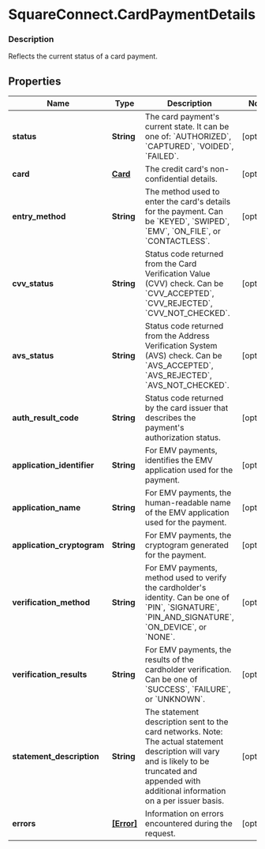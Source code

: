 # SquareConnect.CardPaymentDetails

### Description

Reflects the current status of a card payment.

## Properties
Name | Type | Description | Notes
------------ | ------------- | ------------- | -------------
**status** | **String** | The card payment&#39;s current state. It can be one of: &#x60;AUTHORIZED&#x60;, &#x60;CAPTURED&#x60;, &#x60;VOIDED&#x60;, &#x60;FAILED&#x60;. | [optional] 
**card** | [**Card**](Card.md) | The credit card&#39;s non-confidential details. | [optional] 
**entry_method** | **String** | The method used to enter the card&#39;s details for the payment.  Can be &#x60;KEYED&#x60;, &#x60;SWIPED&#x60;, &#x60;EMV&#x60;, &#x60;ON_FILE&#x60;, or &#x60;CONTACTLESS&#x60;. | [optional] 
**cvv_status** | **String** | Status code returned from the Card Verification Value (CVV) check. Can be &#x60;CVV_ACCEPTED&#x60;, &#x60;CVV_REJECTED&#x60;, &#x60;CVV_NOT_CHECKED&#x60;. | [optional] 
**avs_status** | **String** | Status code returned from the Address Verification System (AVS) check. Can be &#x60;AVS_ACCEPTED&#x60;, &#x60;AVS_REJECTED&#x60;, &#x60;AVS_NOT_CHECKED&#x60;. | [optional] 
**auth_result_code** | **String** | Status code returned by the card issuer that describes the payment&#39;s authorization status. | [optional] 
**application_identifier** | **String** | For EMV payments, identifies the EMV application used for the payment. | [optional] 
**application_name** | **String** | For EMV payments, the human-readable name of the EMV application used for the payment. | [optional] 
**application_cryptogram** | **String** | For EMV payments, the cryptogram generated for the payment. | [optional] 
**verification_method** | **String** | For EMV payments, method used to verify the cardholder&#39;s identity.  Can be one of &#x60;PIN&#x60;, &#x60;SIGNATURE&#x60;, &#x60;PIN_AND_SIGNATURE&#x60;, &#x60;ON_DEVICE&#x60;, or &#x60;NONE&#x60;. | [optional] 
**verification_results** | **String** | For EMV payments, the results of the cardholder verification.  Can be one of &#x60;SUCCESS&#x60;, &#x60;FAILURE&#x60;, or &#x60;UNKNOWN&#x60;. | [optional] 
**statement_description** | **String** | The statement description sent to the card networks.  Note: The actual statement description will vary and is likely to be truncated and appended with additional information on a per issuer basis. | [optional] 
**errors** | [**[Error]**](Error.md) | Information on errors encountered during the request. | [optional] 


